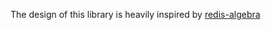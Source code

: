 The design of this library is heavily inspired by [redis-algebra][1]

  [1]: https://github.com/ethul/redis-algebra
